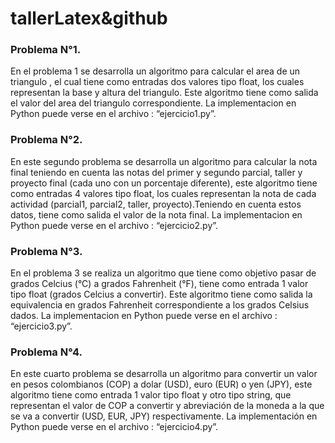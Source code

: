 # tallerLatex&github
### Problema N°1.
En el problema 1 se desarrolla un algoritmo para calcular el area de un triangulo , el cual tiene como entradas dos valores tipo float, los cuales representan la base y altura del triangulo. Este algoritmo tiene como salida el valor del area del triangulo correspondiente. La implementacion en Python puede verse en el archivo :  “ejercicio1.py”.

### Problema N°2.
En este segundo problema se desarrolla un algoritmo para calcular la nota final teniendo en cuenta las notas del primer y segundo parcial, taller y proyecto final (cada uno con un porcentaje diferente), este algoritmo tiene como entradas 4 valores tipo float, los cuales representan la nota de cada actividad (parcial1, parcial2, taller, proyecto).Teniendo en cuenta estos datos, tiene como salida el valor de la nota final. La implementacion en Python puede verse en el archivo :  “ejercicio2.py”.

### Problema N°3.
En el problema 3 se realiza un algoritmo que tiene como objetivo pasar de grados Celcius (°C) a grados Fahrenheit (°F), tiene como entrada 1 valor tipo float (grados Celcius a convertir). Este algoritmo tiene como salida la equivalencia en grados Fahrenheit correspondiente a los grados Celsius dados. La implementacion en Python puede verse en el archivo :  “ejercicio3.py”.

### Problema N°4.
En este cuarto problema se desarrolla un algoritmo para convertir un valor en pesos colombianos (COP) a dolar (USD), euro (EUR) o yen (JPY), este algoritmo tiene como entrada 1 valor tipo float y otro tipo string, que representan el valor de COP a convertir y abreviación de la moneda a la que se va a convertir (USD, EUR, JPY) respectivamente. La implementación en Python puede verse en el archivo : “ejercicio4.py”.



